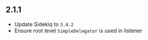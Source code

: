 2.1.1
-----------

- Update Sidekiq to `3.4.2`
- Ensure root level `SimpleDelegator` is used in listener
